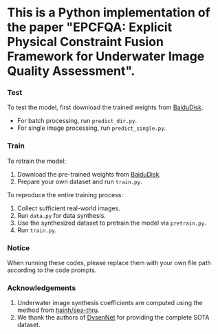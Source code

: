 # This is a Python implementation of the paper "EPCFQA: Explicit Physical Constraint Fusion Framework for Underwater Image Quality Assessment".

### Test
To test the model, first download the trained weights from [BaiduDisk](https://pan.baidu.com/s/1q7Je2b3yK8An8-XSOhVdfA?pwd=0221).  
- For batch processing, run `predict_dir.py`.  
- For single image processing, run `predict_single.py`.  

### Train
To retrain the model:  
1. Download the pre-trained weights from [BaiduDisk](https://pan.baidu.com/s/1q7Je2b3yK8An8-XSOhVdfA?pwd=0221).  
2. Prepare your own dataset and run `train.py`.  

To reproduce the entire training process:  
1. Collect sufficient real-world images.  
2. Run `data.py` for data synthesis.  
3. Use the synthesized dataset to pretrain the model via `pretrain.py`.
4. Run `train.py`.  

### Notice
When running these codes, please replace them with your own file path according to the code prompts.  

### Acknowledgements
1. Underwater image synthesis coefficients are computed using the method from [hainh/sea-thru](https://github.com/hainh/sea-thru).  
2. We thank the authors of [DysenNet](https://ieeexplore.ieee.org/abstract/document/10852362) for providing the complete SOTA dataset.
